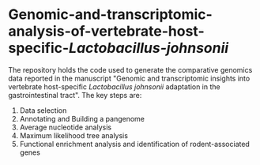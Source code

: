 # Genomic-and-transcriptomic-analysis-of-vertebrate-host-specific-_Lactobacillus-johnsonii_
The repository holds the code used to generate the comparative genomics data reported in the manuscript "Genomic and transcriptomic insights into vertebrate host-specific _Lactobacillus johnsonii_ adaptation in the gastrointestinal tract".
The key steps are: 
1. Data selection
2. Annotating and Building a pangenome
3. Average nucleotide analysis
4. Maximum likelihood tree analysis
5. Functional enrichment analysis and identification of rodent-associated genes
